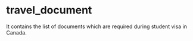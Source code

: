 # travel_document
It contains the list of documents which are required during student visa in Canada.
